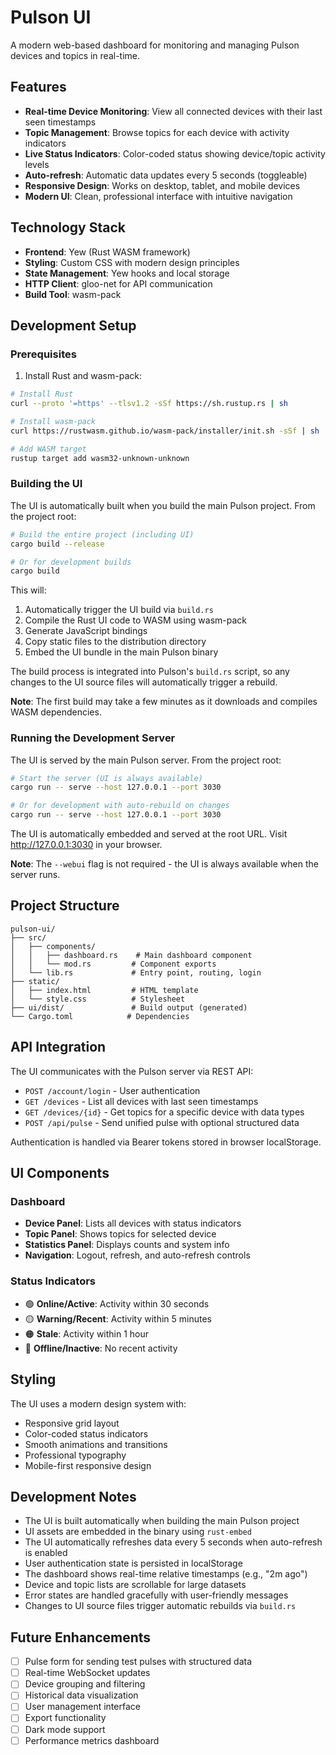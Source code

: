 # Pulson UI

A modern web-based dashboard for monitoring and managing Pulson devices and topics in real-time.

## Features

- **Real-time Device Monitoring**: View all connected devices with their last seen timestamps
- **Topic Management**: Browse topics for each device with activity indicators
- **Live Status Indicators**: Color-coded status showing device/topic activity levels
- **Auto-refresh**: Automatic data updates every 5 seconds (toggleable)
- **Responsive Design**: Works on desktop, tablet, and mobile devices
- **Modern UI**: Clean, professional interface with intuitive navigation

## Technology Stack

- **Frontend**: Yew (Rust WASM framework)
- **Styling**: Custom CSS with modern design principles
- **State Management**: Yew hooks and local storage
- **HTTP Client**: gloo-net for API communication
- **Build Tool**: wasm-pack

## Development Setup

### Prerequisites

1. Install Rust and wasm-pack:
```bash
# Install Rust
curl --proto '=https' --tlsv1.2 -sSf https://sh.rustup.rs | sh

# Install wasm-pack
curl https://rustwasm.github.io/wasm-pack/installer/init.sh -sSf | sh

# Add WASM target
rustup target add wasm32-unknown-unknown
```

### Building the UI

The UI is automatically built when you build the main Pulson project. From the project root:

```bash
# Build the entire project (including UI)
cargo build --release

# Or for development builds
cargo build
```

This will:
1. Automatically trigger the UI build via `build.rs`
2. Compile the Rust UI code to WASM using wasm-pack
3. Generate JavaScript bindings
4. Copy static files to the distribution directory
5. Embed the UI bundle in the main Pulson binary

The build process is integrated into Pulson's `build.rs` script, so any changes to the UI source files will automatically trigger a rebuild.

**Note**: The first build may take a few minutes as it downloads and compiles WASM dependencies.

### Running the Development Server

The UI is served by the main Pulson server. From the project root:

```bash
# Start the server (UI is always available)
cargo run -- serve --host 127.0.0.1 --port 3030

# Or for development with auto-rebuild on changes
cargo run -- serve --host 127.0.0.1 --port 3030
```

The UI is automatically embedded and served at the root URL. Visit http://127.0.0.1:3030 in your browser.

**Note**: The `--webui` flag is not required - the UI is always available when the server runs.

## Project Structure

```
pulson-ui/
├── src/
│   ├── components/
│   │   ├── dashboard.rs    # Main dashboard component
│   │   └── mod.rs         # Component exports
│   └── lib.rs             # Entry point, routing, login
├── static/
│   ├── index.html         # HTML template
│   └── style.css          # Stylesheet
├── ui/dist/               # Build output (generated)
└── Cargo.toml            # Dependencies
```

## API Integration

The UI communicates with the Pulson server via REST API:

- `POST /account/login` - User authentication
- `GET /devices` - List all devices with last seen timestamps
- `GET /devices/{id}` - Get topics for a specific device with data types
- `POST /api/pulse` - Send unified pulse with optional structured data

Authentication is handled via Bearer tokens stored in browser localStorage.

## UI Components

### Dashboard
- **Device Panel**: Lists all devices with status indicators
- **Topic Panel**: Shows topics for selected device
- **Statistics Panel**: Displays counts and system info
- **Navigation**: Logout, refresh, and auto-refresh controls

### Status Indicators
- 🟢 **Online/Active**: Activity within 30 seconds
- 🟡 **Warning/Recent**: Activity within 5 minutes
- 🟠 **Stale**: Activity within 1 hour
- 🔴 **Offline/Inactive**: No recent activity

## Styling

The UI uses a modern design system with:
- Responsive grid layout
- Color-coded status indicators
- Smooth animations and transitions
- Professional typography
- Mobile-first responsive design

## Development Notes

- The UI is built automatically when building the main Pulson project
- UI assets are embedded in the binary using `rust-embed`
- The UI automatically refreshes data every 5 seconds when auto-refresh is enabled
- User authentication state is persisted in localStorage
- The dashboard shows real-time relative timestamps (e.g., "2m ago")
- Device and topic lists are scrollable for large datasets
- Error states are handled gracefully with user-friendly messages
- Changes to UI source files trigger automatic rebuilds via `build.rs`

## Future Enhancements

- [ ] Pulse form for sending test pulses with structured data
- [ ] Real-time WebSocket updates
- [ ] Device grouping and filtering
- [ ] Historical data visualization
- [ ] User management interface
- [ ] Export functionality
- [ ] Dark mode support
- [ ] Performance metrics dashboard